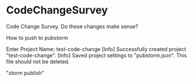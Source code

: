 # CodeChangeSurvey
Code Change Survey.  Do these changes make sense?



How to push to pubstorm

Enter Project Name: test-code-change
[Info] Successfully created project "test-code-change". 
[Info] Saved project settings to "pubstorm.json". This file should not be deleted.

"storm publish"